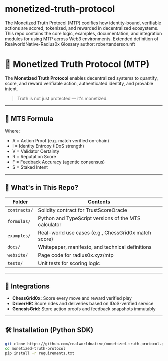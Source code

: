 # monetized-truth-protocol
The Monetized Truth Protocol (MTP) codifies how identity-bound, verifiable actions are scored, tokenized, and rewarded in decentralized ecosystems. This repo contains the core logic, examples, documentation, and integration modules for using MTP across Web3 environments. Extended definition of RealworldNative-Radius0x Glossary author: robertanderson.nft
# 🧠 Monetized Truth Protocol (MTP)

The **Monetized Truth Protocol** enables decentralized systems to quantify, score, and reward verifiable action, authenticated identity, and provable intent.

> Truth is not just protected — it's monetized.

---

## 📐 MTS Formula


Where:
- A = Action Proof (e.g. match verified on-chain)
- I = Identity Entropy (IDoS strength)
- V = Validator Certainty
- R = Reputation Score
- F = Feedback Accuracy (agentic consensus)
- S = Staked Intent

---

## 🔧 What's in This Repo?

| Folder | Contents |
|--------|----------|
| `contracts/` | Solidity contract for TrustScoreOracle |
| `formulas/` | Python and TypeScript versions of the MTS calculator |
| `examples/` | Real-world use cases (e.g., ChessGrid0x match score) |
| `docs/` | Whitepaper, manifesto, and technical definitions |
| `website/` | Page code for radius0x.xyz/mtp |
| `tests/` | Unit tests for scoring logic |

---

## 🧩 Integrations

- **ChessGrid0x:** Score every move and reward verified play
- **DriverHR:** Score rides and deliveries based on IDoS-verified service
- **GenesisGrid:** Store action proofs and feedback snapshots immutably

---

## 🛠️ Installation (Python SDK)

```bash
git clone https://github.com/realworldnative/monetized-truth-protocol.git
cd monetized-truth-protocol
pip install -r requirements.txt

